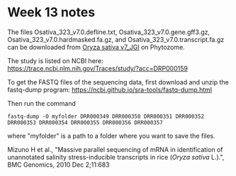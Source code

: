 # Week 13 notes

The files Osativa_323_v7.0.defline.txt, Osativa_323_v7.0.gene.gff3.gz,
Osativa_323_v7.0.hardmasked.fa.gz, and Osativa_323_v7.0.transcript.fa.gz
can be downloaded from
[Oryza sativa v7_JGI](https://phytozome.jgi.doe.gov/pz/portal.html#!info?alias=Org_Osativa)
on Phytozome.

The study is listed on NCBI here: https://trace.ncbi.nlm.nih.gov/Traces/study/?acc=DRP000159

To get the FASTQ files of the sequencing data, first download and unzip the
fastq-dump program: https://ncbi.github.io/sra-tools/fastq-dump.html

Then run the command

`fastq-dump -O myfolder DRR000349 DRR000350 DRR000351 DRR000352 DRR000353 DRR000354 DRR000355 DRR000356 DRR000357`

where "myfolder" is a path to a folder where you want to save the files.

Mizuno H et al., "Massive parallel sequencing of mRNA in identification of
unannotated salinity stress-inducible transcripts in rice (*Oryza sativa* L.).",
BMC Genomics, 2010 Dec 2;11:683
